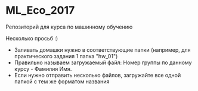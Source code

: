 # ML_Eco_2017
Репозиторий для курса по машинному обучению 

Несколько просьб :)
<ul>
  <li> Заливать домашки нужно в соответствующие папки (например, для практического задания 1 папка "hw_01") </li>
  <li> Правильно называем загружаемый файл: Номер группы по данному курсу - Фамилия Имя. </li>
  <li> Если нужно отправить несколько файлов, загружайте все одной папкой с тем же форматом названия </li>
</ul>
